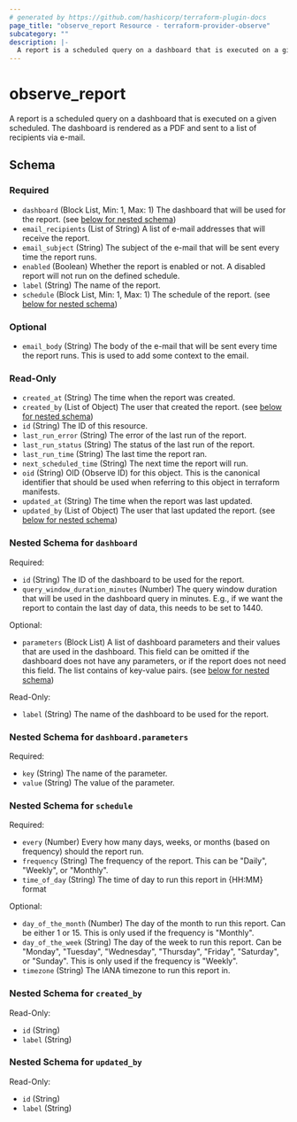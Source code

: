 ```yaml
---
# generated by https://github.com/hashicorp/terraform-plugin-docs
page_title: "observe_report Resource - terraform-provider-observe"
subcategory: ""
description: |-
  A report is a scheduled query on a dashboard that is executed on a given scheduled. The dashboard is rendered as a PDF and sent to a list of recipients via e-mail.
---
```

# observe_report

A report is a scheduled query on a dashboard that is executed on a given scheduled. The dashboard is rendered as a PDF and sent to a list of recipients via e-mail.

<!-- schema generated by tfplugindocs -->
## Schema

### Required

- `dashboard` (Block List, Min: 1, Max: 1) The dashboard that will be used for the report. (see [below for nested schema](#nestedblock--dashboard))
- `email_recipients` (List of String) A list of e-mail addresses that will receive the report.
- `email_subject` (String) The subject of the e-mail that will be sent every time the report runs.
- `enabled` (Boolean) Whether the report is enabled or not. A disabled report will not run on the defined schedule.
- `label` (String) The name of the report.
- `schedule` (Block List, Min: 1, Max: 1) The schedule of the report. (see [below for nested schema](#nestedblock--schedule))

### Optional

- `email_body` (String) The body of the e-mail that will be sent every time the report runs. This is used to add some context to the email.

### Read-Only

- `created_at` (String) The time when the report was created.
- `created_by` (List of Object) The user that created the report. (see [below for nested schema](#nestedatt--created_by))
- `id` (String) The ID of this resource.
- `last_run_error` (String) The error of the last run of the report.
- `last_run_status` (String) The status of the last run of the report.
- `last_run_time` (String) The last time the report ran.
- `next_scheduled_time` (String) The next time the report will run.
- `oid` (String) OID (Observe ID) for this object. This is the canonical identifier that
should be used when referring to this object in terraform manifests.
- `updated_at` (String) The time when the report was last updated.
- `updated_by` (List of Object) The user that last updated the report. (see [below for nested schema](#nestedatt--updated_by))

<a id="nestedblock--dashboard"></a>
### Nested Schema for `dashboard`

Required:

- `id` (String) The ID of the dashboard to be used for the report.
- `query_window_duration_minutes` (Number) The query window duration that will be used in the dashboard query in minutes.
E.g., if we want the report to contain the last day of data, this needs to be set to 1440.

Optional:

- `parameters` (Block List) A list of dashboard parameters and their values that are used in the dashboard.
This field can be omitted if the dashboard does not have any parameters, or if the report does not need this field.
The list contains of key-value pairs. (see [below for nested schema](#nestedblock--dashboard--parameters))

Read-Only:

- `label` (String) The name of the dashboard to be used for the report.

<a id="nestedblock--dashboard--parameters"></a>
### Nested Schema for `dashboard.parameters`

Required:

- `key` (String) The name of the parameter.
- `value` (String) The value of the parameter.



<a id="nestedblock--schedule"></a>
### Nested Schema for `schedule`

Required:

- `every` (Number) Every how many days, weeks, or months (based on frequency) should the report run.
- `frequency` (String) The frequency of the report. This can be "Daily", "Weekly", or "Monthly".
- `time_of_day` (String) The time of day to run this report in {HH:MM} format

Optional:

- `day_of_the_month` (Number) The day of the month to run this report. Can be either 1 or 15.
This is only used if the frequency is "Monthly".
- `day_of_the_week` (String) The day of the week to run this report. Can be "Monday", "Tuesday", "Wednesday", "Thursday", "Friday", "Saturday", or "Sunday".
This is only used if the frequency is "Weekly".
- `timezone` (String) The IANA timezone to run this report in.


<a id="nestedatt--created_by"></a>
### Nested Schema for `created_by`

Read-Only:

- `id` (String)
- `label` (String)


<a id="nestedatt--updated_by"></a>
### Nested Schema for `updated_by`

Read-Only:

- `id` (String)
- `label` (String)

